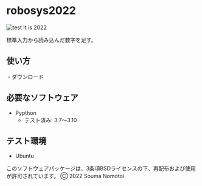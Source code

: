 # robosys2022
![test](https://github.com/motonono/robosys2022/actions/workflows/test.yml/badge.svg)
It is 2022

標準入力から読み込んだ数字を足す。

## 使い方
・ダウンロード
　

## 必要なソフトウェア
* Pypthon
  * テスト済み: 3.7～3.10

## テスト環境
* Ubuntu 


このソフトウェアパッケージは、3条項BSDライセンスの下、再配布および使用が許可されています。
Ⓒ 2022 Souma Nomotoi
